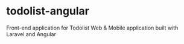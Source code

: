 # todolist-angular
Front-end application for Todolist Web &amp; Mobile application built with Laravel and Angular

